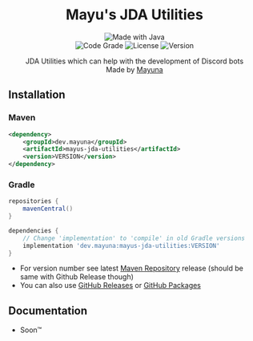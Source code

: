 <p align="center">
  <h1 align="center">Mayu's JDA Utilities</h1>
</p>
<p align="center">
  <img src="http://ForTheBadge.com/images/badges/made-with-java.svg" alt="Made with Java">
  <br>
  <img src="https://www.code-inspector.com/project/29506/status/svg" alt="Code Grade">
  <img src="https://img.shields.io/github/license/lilmayu/MayusJDAUtilities.svg" alt="License">
  <img src="https://img.shields.io/github/v/release/lilmayu/MayusJDAUtilities.svg" alt="Version">
</p>
<p align="center">
    JDA Utilities which can help with the development of Discord bots
  <br>
  Made by <a href="https://mayuna.dev">Mayuna</a>
</p>

## Installation
### Maven
```xml
<dependency>
    <groupId>dev.mayuna</groupId>
    <artifactId>mayus-jda-utilities</artifactId>
    <version>VERSION</version>
</dependency>
```
### Gradle
```gradle
repositories {
    mavenCentral()
}

dependencies {
    // Change 'implementation' to 'compile' in old Gradle versions
    implementation 'dev.mayuna:mayus-jda-utilities:VERSION'
}
```
- For version number see latest [Maven Repository](https://mvnrepository.com/artifact/dev.mayuna/mayus-jda-utilities) release (should be same with Github Release though)
- You can also use [GitHub Releases](https://github.com/lilmayu/MayusJDAUtilities/releases) or [GitHub Packages](https://github.com/lilmayu/MayusJDAUtilities/packages/)

## Documentation
- Soon:tm:
